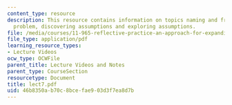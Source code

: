 ```yaml
---
content_type: resource
description: This resource contains information on topics naming and framing the energy
  problem, discovering assumptions and exploring assumptions.
file: /media/courses/11-965-reflective-practice-an-approach-for-expanding-your-learning-frontiers-january-iap-2007/46b8350ab70c8bcefae903d3f7ea8d7b_lect7.pdf
file_type: application/pdf
learning_resource_types:
- Lecture Videos
ocw_type: OCWFile
parent_title: Lecture Videos and Notes
parent_type: CourseSection
resourcetype: Document
title: lect7.pdf
uid: 46b8350a-b70c-8bce-fae9-03d3f7ea8d7b
---
```

